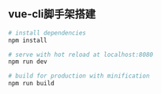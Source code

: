 

## vue-cli脚手架搭建

``` bash
# install dependencies
npm install

# serve with hot reload at localhost:8080
npm run dev

# build for production with minification
npm run build







